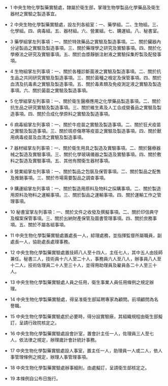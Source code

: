* 1 中央生物化學製藥實驗處，隸屬於衛生部，掌理生物學製品化學藥品及衛生器材之實驗之製造事宜。

* 2 中央生物化學製藥實驗處，設左列各組室：一、藥學組。二、生物組。三、化學組。四、病毒組。五、器材組。六、營業組。七、購運組。八、秘書室。

* 3 藥學組掌左列事項：一、關於特效藥品之實驗及製造事項。二、關於臟器內分泌製品之實驗及製造事項。三、關於藥理學之研究及實驗事項。四、關於化學療法之研究及實驗事項。五、關於血漿靜脈注射液之實驗採集貯製及配發事項。

* 4 生物組掌左列事項：一、關於各種診斷菌液之實驗及製造事項。二、關於抗生品之共同研究實驗及製造事項。三、關於菌種之檢定及保管事項。四、關於血清及抗毒素之實驗及製造事項。五、關於毒素類及免疫測定液之實驗及製造事項。六、關於菌苗之實驗及製造事項。

* 5 化學組掌左列事項：一、關於衛生醫療應用之化學藥品製造事項。二、關於抗生品之研究實驗及製造事項。三、關於維生素及人工合成營養品之實驗及製造事項。四、關於合成化學原料之實驗及製造事項。

* 6 病毒組掌左列事項：一、關於牛痘苗之實驗及製造事項。二、關於狂犬疫苗之實驗及製造事項。三、關於斑疹傷寒等疫苗之實驗及製造事項。四、關於獸用病毒疫苗及血清之實驗及製造事項。

* 7 器材組掌左列事項：一、關於衛生用具之製造及實驗事項。二、關於醫療器械之製造及實驗事項。三、關於化學玻璃儀器之製造及實驗事項。四、關於敷料之製造及實驗事項。五、其他有關衛生器材事項。

* 8 營業組掌左列事項：一、關於製品之包裝及保管事項。二、關於製品之配售及推銷事項。三、關於市場需要製品之調查事項。

* 9 購運組掌左列事項：一、關於製造用原料及物料之採購事項。二、關於製造用原料及物料之運輸事項。三、關於製品之運輸事項。四、關於運輸工作之管理事項。

* 10 秘書室掌左列事項：一、關於文件之收發及撰擬事項。二、關於印信典守及檔案保管事項。三、關於出納財產保管及圖書管理事項。四、關於庶務事項。五、關於不屬各組事項。

* 11 中央生物化學製藥實驗處置處長一人，綜理處務，並指揮監督所屬職員，副處長一人，協助處長處理事務。

* 12 中央生物化學製藥實驗處置技師八人至十四人，主任七人，其中五人由技師兼任。秘書三人，技術員十六人至二十人，事務員六人至八人，辦事員八人至十二人，技術佐理員二十人至三十人，並得用助理員及雇員各二十人至三十人。

* 13 中央生物化學製藥實驗處人員之任用，衛生事業人員任用條例之規定辦理。

* 14 中央生物化學製藥實驗處，得呈准衛生部延聘專家為顧問。前項顧問為名譽職。

* 15 中央生物化學製藥實驗處於必要時，得分設實驗廠，其組織規程由衛生部擬訂，呈請行政院核定之。

* 16 中央生物化學製藥實驗處設會計室，置會計主任一人，佐理員三人至七人，依法律之規定，辦理歲計會計統計事務。

* 17 中央生物化學製藥實驗處設人事室，置主任一人，助理員一人或二人，依人事管理條例之規定，辦理人事管理事項。

* 18 中央生物化學製藥實驗處辦事細則，由處擬訂，呈請衛生部核定之。

* 19 本條例自公布日施行。


